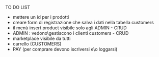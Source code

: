TO DO LIST

- mettere un id per i prodotti
- creare form di registrazione che salva i dati nella tabella customers
- il menù insert product visibile solo agli ADMIN - CRUD
- ADMIN : vedono\gestiscono i clienti customers - CRUD
- marketplace visibile da tutti
- carrello (CUSTOMERS)
- PAY (per comprare devono iscriversi e\o loggarsi)